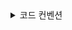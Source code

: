 
<details>
  
<summary> 코드 컨벤션 </summary>

### ✅ 컴포넌트 & 함수 Export 규칙

 | 항목                              | 방식              | 예시                              |     |
 | --------------------------------- | ----------------- | --------------------------------- | --- |
 | **페이지 컴포넌트 (`page.tsx`)**  | `default export`  | `export default HomePage(){}`     |     |
 | **일반 UI 컴포넌트**              | `named export`    | `export function Button() {}`     |     |
 | **Hook / Util / Model / Service** | `named export`    | `export const useUser = () => {}` |     |
 | **index.ts**                      | `named re-export` | `export * from './Button'`        |     |

 ### ✅ 파일명 컨벤션

 - 파일명(케밥케이스): `my-component.tsx` ,`use-user.ts`

 ### ✅ 함수명 컨벤션

 - 클릭 : `handleButtonClick` ex: `handleStartButtonClick`
 - submit : `handleFormSubmit`
</details>
